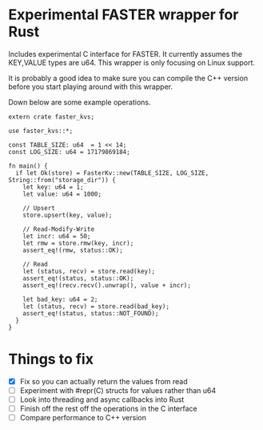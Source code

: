 # Experimental FASTER wrapper for Rust

Includes experimental C interface for FASTER. It currently assumes the KEY,VALUE types are u64. This wrapper is only focusing on Linux support. 


It is probably a good idea to make sure you can compile the C++ version before you start playing around with this wrapper.


Down below are some example operations. 

```rust,no_run
extern crate faster_kvs;

use faster_kvs::*;

const TABLE_SIZE: u64  = 1 << 14;
const LOG_SIZE: u64 = 17179869184;

fn main() {
  if let Ok(store) = FasterKv::new(TABLE_SIZE, LOG_SIZE, String::from("storage_dir")) {
    let key: u64 = 1;
    let value: u64 = 1000;

    // Upsert
    store.upsert(key, value);

    // Read-Modify-Write
    let incr: u64 = 50;
    let rmw = store.rmw(key, incr);
    assert_eq!(rmw, status::OK);

    // Read
    let (status, recv) = store.read(key);
    assert_eq!(status, status::OK);
    assert_eq!(recv.recv().unwrap(), value + incr);

    let bad_key: u64 = 2;
    let (status, recv) = store.read(bad_key);
    assert_eq!(status, status::NOT_FOUND);
  }
}
```

# Things to fix

- [x] Fix so you can actually return the values from read
- [ ] Experiment with #repr(C) structs for values rather than u64
- [ ] Look into threading and async callbacks into Rust
- [ ] Finish off the rest off the operations in the C interface
- [ ] Compare performance to C++ version
